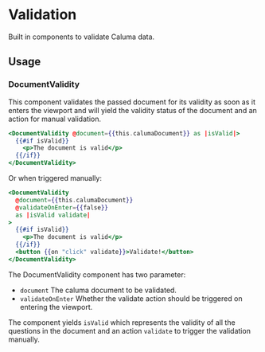 # Validation

Built in components to validate Caluma data.

## Usage

### DocumentValidity

This component validates the passed document for its validity as soon as it
enters the viewport and will yield the validity status of the document and an
action for manual validation.

```hbs
<DocumentValidity @document={{this.calumaDocument}} as |isValid|>
  {{#if isValid}}
    <p>The document is valid</p>
  {{/if}}
</DocumentValidity>
```

Or when triggered manually:

```hbs
<DocumentValidity
  @document={{this.calumaDocument}}
  @validateOnEnter={{false}}
  as |isValid validate|
>
  {{#if isValid}}
    <p>The document is valid</p>
  {{/if}}
  <button {{on "click" validate}}>Validate!</button>
</DocumentValidity>
```

The DocumentValidity component has two parameter:

- `document` The caluma document to be validated.
- `validateOnEnter` Whether the validate action should be triggered on entering the viewport.

The component yields `isValid` which represents the validity of all the
questions in the document and an action `validate` to trigger the validation
manually.
